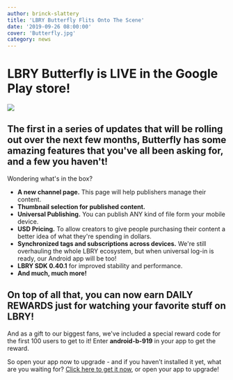 ```yaml
---
author: brinck-slattery
title: 'LBRY Butterfly Flits Onto The Scene'
date: '2019-09-26 08:00:00'
cover: 'Butterfly.jpg'
category: news
---
```

# LBRY Butterfly is LIVE in the Google Play store!
![](https://spee.ch/6/Butterfly-gif.gif)
## The first in a series of updates that will be rolling out over the next few months, Butterfly has some amazing features that you've all been asking for, and a few you haven't!
Wondering what's in the box?
* **A new channel page.** This page will help publishers manage their content.
* **Thumbnail selection for published content.**
* **Universal Publishing.** You can publish ANY kind of file form your mobile device.
* **USD Pricing.** To allow creators to give people purchasing their content a better idea of what they're spending in dollars.
* **Synchronized tags and subscriptions across devices.** We're still overhauling the whole LBRY ecosystem, but when universal log-in is ready, our Android app will be too!
* **LBRY SDK 0.40.1** for improved stability and performance.
* **And much, much more!**

## On top of all that, you can now earn DAILY REWARDS just for watching your favorite stuff on LBRY!

And as a gift to our biggest fans, we've included a special reward code for the first 100 users to get to it! Enter **android-b-919** in your app to get the reward.

So open your app now to upgrade - and if you haven’t installed it yet, what are you waiting for? [Click here to get it now](https://play.google.com/store/apps/details?id=io.lbry.browser&hl=en_US), or open your app to upgrade!
